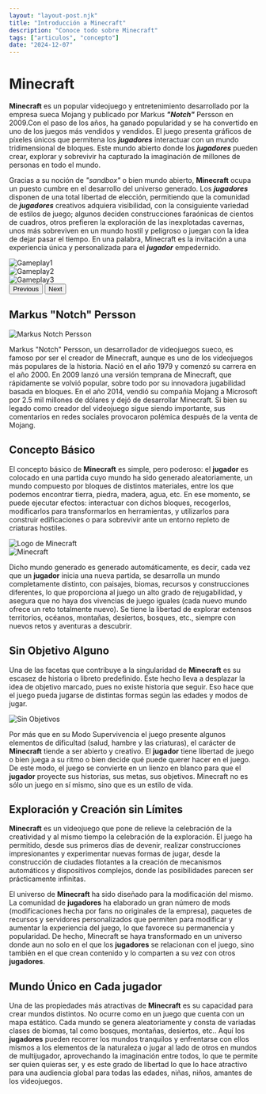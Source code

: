 ```yaml
---
layout: "layout-post.njk"
title: "Introducción a Minecraft"
description: "Conoce todo sobre Minecraft"
tags: ["articulos", "concepto"]
date: "2024-12-07"
---
```


# Minecraft

**Minecraft** es un popular videojuego y entretenimiento desarrollado por la empresa sueca Mojang y publicado por Markus ***"Notch"*** Persson en 2009.Con el paso de los años, ha ganado popularidad y se ha convertido en uno de los juegos más vendidos y vendidos. El juego presenta gráficos de píxeles únicos que permitena los ***jugadores*** interactuar con un mundo tridimensional de bloques. Este mundo abierto donde los ***jugadores*** pueden crear, explorar y sobrevivir ha capturado la imaginación de millones de personas en todo el mundo.

Gracias a su noción de *"sandbox"* o bien mundo abierto, **Minecraft** ocupa un puesto cumbre en el desarrollo del universo generado. Los ***jugadores*** disponen de una total libertad de elección, permitiendo que la comunidad de ***jugadores*** creativos adquiera visibilidad, con la consiguiente variedad de estilos de juego; algunos deciden construcciones faraónicas de cientos de cuadros, otros prefieren la exploración de las inexplotadas cavernas, unos más sobreviven en un mundo hostil y peligroso o juegan con la idea de dejar pasar el tiempo. En una palabra, Minecraft es la invitación a una experiencia única y personalizada para el ***jugador*** empedernido. 

<div id="carouselExampleInterval" class="carousel slide" data-bs-ride="carousel">
  <div class="carousel-inner">
    <div class="carousel-item active" data-bs-interval="10000">
      <img src="https://www.usatoday.com/gcdn/-mm-/1f2715a8e845d0608c5d7da94e514ee33e97f41c/c=8-0-1908-1071/local/-/media/USATODAY/USATODAY/2014/09/10/1410375973000-minecraft.jpg" class="d-block w-100" alt="Gameplay1">
    </div>
    <div class="carousel-item" data-bs-interval="2000">
      <img src="https://www.nintendo.com/eu/media/images/06_screenshots/games_5/wiiu_7/wiiu_minecraftwiiuedition/WiiU_MinecraftWiiUEdition_06.jpg" class="d-block w-100" alt="Gameplay2">
    </div>
    <div class="carousel-item">
      <img src="https://assets.xboxservices.com/assets/a2/b9/a2b9c777-0f85-4fb4-9179-100fc681a342.jpg?n=Minecraft_Feature-Image-Priority-Full-Width-0_Explore_1248x702.jpg" class="d-block w-100" alt="Gameplay3">
    </div>
  </div>
  <button class="carousel-control-prev" type="button" data-bs-target="#carouselExampleInterval" data-bs-slide="prev">
    <span class="carousel-control-prev-icon" aria-hidden="true"></span>
    <span class="visually-hidden">Previous</span>
  </button>
  <button class="carousel-control-next" type="button" data-bs-target="#carouselExampleInterval" data-bs-slide="next">
    <span class="carousel-control-next-icon" aria-hidden="true"></span>
    <span class="visually-hidden">Next</span>
  </button>
</div>

## Markus "Notch" Persson

<img src="https://i.blogs.es/44be54/notch080312/450_1000.webp" alt="Markus Notch Persson" style="max-width: 1000px;">

Markus "Notch" Persson, un desarrollador de videojuegos sueco, es famoso por ser el creador de Minecraft, aunque es uno de los videojuegos más populares de la historia. Nació en el año 1979 y comenzó su carrera en el año 2000. En 2009 lanzó una versión temprana de Minecraft, que rápidamente se volvió popular, sobre todo por su innovadora jugabilidad basada en bloques. 
En el año 2014, vendió su compañía Mojang a Microsoft por 2.5 mil millones de dólares y dejó de desarrollar Minecraft. Si bien su legado como creador del videojuego sigue siendo importante, sus comentarios en redes sociales provocaron polémica después de la venta de Mojang. 

## Concepto Básico

El concepto básico de **Minecraft** es simple, pero poderoso: el **jugador** es colocado en una partida cuyo mundo ha sido generado aleatoriamente, un mundo compuesto por bloques de distintos materiales, entre los que podemos encontrar tierra, piedra, madera, agua, etc. En ese momento, se puede ejecutar efectos: interactuar con dichos bloques, recogerlos, modificarlos para transformarlos en herramientas, y utilizarlos para construir edificaciones o para sobrevivir ante un entorno repleto de criaturas hostiles.

  <div class="row">
    <div class="col-md-6">
      <img src="https://c.tenor.com/Z7xHtmC3U8kAAAAd/tenor.gif" alt="Logo de Minecraft" class="img-fluid">
    </div>
    <div class="col-md-6">
      <img src="https://c.tenor.com/OAJFT3kg2wgAAAAd/tenor.gif" alt="Minecraft" class="img-fluid">
    </div>
  </div>
</section>

Dicho mundo generado es generado automáticamente, es decir, cada vez que un **jugador** inicia una nueva partida, se desarrolla un mundo completamente distinto, con paisajes, biomas, recursos y construcciones diferentes, lo que proporciona al juego un alto grado de rejugabilidad, y asegura que no haya dos vivencias de juego iguales (cada nuevo mundo ofrece un reto totalmente nuevo). Se tiene la libertad de explorar extensos territorios, océanos, montañas, desiertos, bosques, etc., siempre con nuevos retos y aventuras a descubrir. 

## Sin Objetivo Alguno

Una de las facetas que contribuye a la singularidad de **Minecraft** es su escasez de historia o libreto predefinido. Este hecho lleva a desplazar la idea de objetivo marcado, pues no existe historia que seguir. Eso hace que el juego pueda jugarse de distintas formas según las edades y modos de jugar. 

<img src="https://i.ytimg.com/vi/Me_-B2lxoL8/hq720.jpg?sqp=-oaymwEhCK4FEIIDSFryq4qpAxMIARUAAAAAGAElAADIQj0AgKJD&rs=AOn4CLBtWBDSCA06YtqaHajkgkcfW0OQNQ" alt="Sin Objetivos" class="img-fluid rounded float-end ms-3 mb-3">

Por más que en su Modo Supervivencia el juego presente algunos elementos de dificultad (salud, hambre y las criaturas), el carácter de **Minecraft** tiende a ser abierto y creativo. El **jugador** tiene libertad de juego o bien juega a su ritmo o bien decide qué puede querer hacer en el juego. De este modo, el juego se convierte en un lienzo en blanco para que el **jugador** proyecte sus historias, sus metas, sus objetivos. Minecraft no es sólo un juego en sí mismo, sino que es un estilo de vida.

## Exploración y Creación sin Límites

**Minecraft** es un videojuego que pone de relieve la celebración de la creatividad y al mismo tiempo la celebración de la exploración. El juego ha permitido, desde sus primeros días de devenir, realizar construcciones impresionantes y experimentar nuevas formas de jugar, desde la construcción de ciudades flotantes a la creación de mecanismos automáticos y dispositivos complejos, donde las posibilidades parecen ser prácticamente infinitas. 

El universo de **Minecraft** ha sido diseñado para la modificación del mismo. La comunidad de **jugadores** ha elaborado un gran número de mods (modificaciones hecha por fans no originales de la empresa), paquetes de recursos y servidores personalizados que permiten para modificar y aumentar la experiencia del juego, lo que favorece su permanencia y popularidad. De hecho, Minecraft se haya transformado en un universo donde aun no solo en el que los **jugadores** se relacionan con el juego, sino también en el que crean contenido y lo comparten a su vez con otros **jugadores**. 

## Mundo Único en Cada jugador

Una de las propiedades más atractivas de **Minecraft** es su capacidad para crear mundos distintos. No ocurre como en un juego que cuenta con un mapa estático. Cada mundo se genera aleatoriamente y consta de variadas clases de biomas, tal como bosques, montañas, desiertos, etc.. Aquí los **jugadores** pueden recorrer los mundos tranquilos y enfrentarse con ellos mismos a los elementos de la naturaleza o jugar al lado de otros en mundos de multijugador, aprovechando la imaginación entre todos, lo que te permite ser quien quieras ser, y es este grado de libertad lo que lo hace atractivo para una audiencia global para todas las edades, niñas, niños, amantes de los videojuegos.
